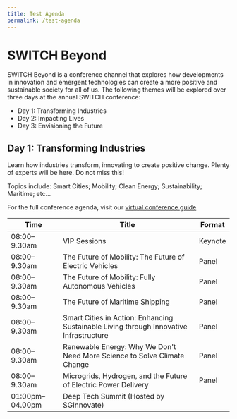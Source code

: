 ```yaml
---
title: Test Agenda
permalink: /test-agenda
---
```

# SWITCH Beyond
SWITCH Beyond is a conference channel that explores how developments in innovation and emergent technologies can create a more positive and sustainable society for all of us. The following themes will be explored over three days at the annual SWITCH conference:

* Day 1: Transforming Industries
* Day 2: Impacting Lives
* Day 3: Envisioning the Future

## Day 1: Transforming Industries
Learn how industries transform, innovating to create positive change. Plenty of experts will be here. Do not miss this!

Topics include: Smart Cities; Mobility; Clean Energy; Sustainability; Maritime; etc...

For the full conference agenda, visit our [virtual conference guide](https://paradoxmedia.readz.com/home-page-r837y?preview=146622)


| **Time** | **Title** | **Format** |
| -------- | -------- | -------- | 
| 08:00–9.30am     | VIP Sessions | Keynote |
| 08:00–9.30am     | The Future of Mobility: The Future of Electric Vehicles | Panel |
| 08:00–9.30am     | The Future of Mobility: Fully Autonomous Vehicles | Panel |
| 08:00–9.30am     | The Future of Maritime Shipping | Panel |
| 08:00–9.30am     | Smart Cities in Action: Enhancing Sustainable Living through Innovative Infrastructure | Panel |
| 08:00–9.30am     | Renewable Energy: Why We Don't Need More Science to Solve Climate Change | Panel |
| 08:00–9.30am     | Microgrids, Hydrogen, and the Future of Electric Power Delivery | Panel |
| 01:00pm–04.00pm     | Deep Tech Summit (Hosted by SGInnovate) |  |